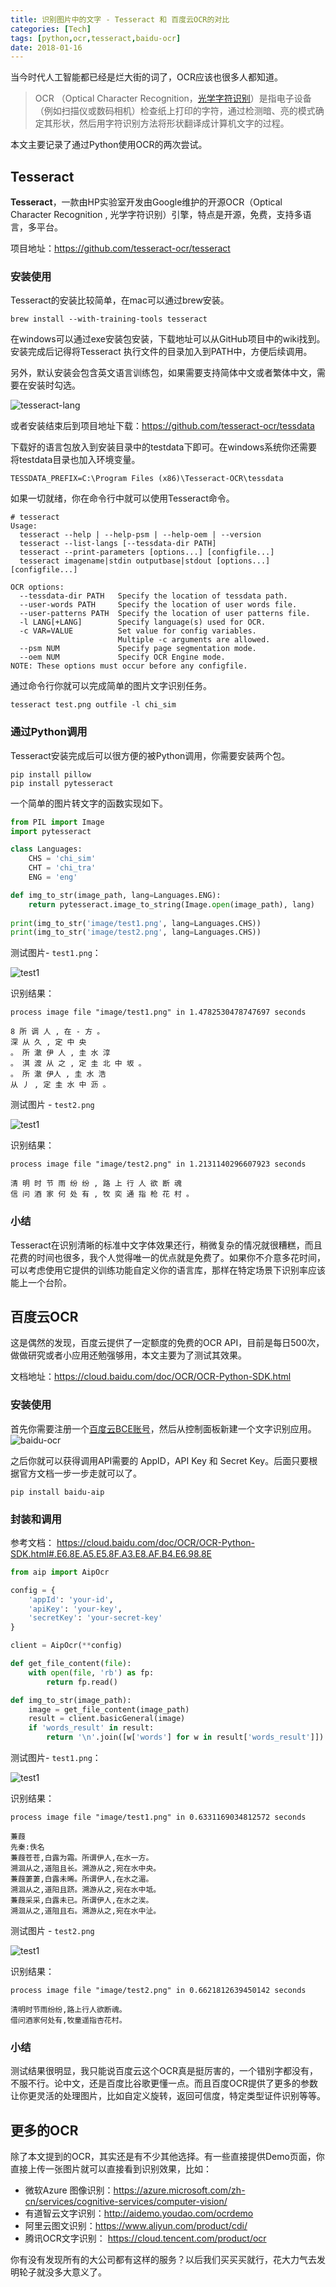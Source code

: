 ```yaml
---
title: 识别图片中的文字 - Tesseract 和 百度云OCR的对比
categories: [Tech]
tags: [python,ocr,tesseract,baidu-ocr]
date: 2018-01-16
---
```


当今时代人工智能都已经是烂大街的词了，OCR应该也很多人都知道。

> OCR （Optical Character Recognition，[光学字符识别](https://baike.baidu.com/item/%E5%85%89%E5%AD%A6%E5%AD%97%E7%AC%A6%E8%AF%86%E5%88%AB)）是指电子设备（例如扫描仪或数码相机）检查纸上打印的字符，通过检测暗、亮的模式确定其形状，然后用字符识别方法将形状翻译成计算机文字的过程。

本文主要记录了通过Python使用OCR的两次尝试。

## Tesseract

**Tesseract**，一款由HP实验室开发由Google维护的开源OCR（Optical Character Recognition , 光学字符识别）引擎，特点是开源，免费，支持多语言，多平台。

项目地址：<https://github.com/tesseract-ocr/tesseract>

### 安装使用

Tesseract的安装比较简单，在mac可以通过brew安装。

```
brew install --with-training-tools tesseract
```

在windows可以通过exe安装包安装，下载地址可以从GitHub项目中的wiki找到。安装完成后记得将Tesseract 执行文件的目录加入到PATH中，方便后续调用。

另外，默认安装会包含英文语言训练包，如果需要支持简体中文或者繁体中文，需要在安装时勾选。

![tesseract-lang](https://tobyqin.github.io/images/tesseract-lang.png)

或者安装结束后到项目地址下载：https://github.com/tesseract-ocr/tessdata

下载好的语言包放入到安装目录中的testdata下即可。在windows系统你还需要将testdata目录也加入环境变量。

```
TESSDATA_PREFIX=C:\Program Files (x86)\Tesseract-OCR\tessdata
```

如果一切就绪，你在命令行中就可以使用Tesseract命令。

```
# tesseract
Usage:
  tesseract --help | --help-psm | --help-oem | --version
  tesseract --list-langs [--tessdata-dir PATH]
  tesseract --print-parameters [options...] [configfile...]
  tesseract imagename|stdin outputbase|stdout [options...] [configfile...]

OCR options:
  --tessdata-dir PATH   Specify the location of tessdata path.
  --user-words PATH     Specify the location of user words file.
  --user-patterns PATH  Specify the location of user patterns file.
  -l LANG[+LANG]        Specify language(s) used for OCR.
  -c VAR=VALUE          Set value for config variables.
                        Multiple -c arguments are allowed.
  --psm NUM             Specify page segmentation mode.
  --oem NUM             Specify OCR Engine mode.
NOTE: These options must occur before any configfile.
```

通过命令行你就可以完成简单的图片文字识别任务。

```
tesseract test.png outfile -l chi_sim
```

### 通过Python调用

Tesseract安装完成后可以很方便的被Python调用，你需要安装两个包。

```
pip install pillow
pip install pytesseract
```

一个简单的图片转文字的函数实现如下。

```python
from PIL import Image
import pytesseract

class Languages:
    CHS = 'chi_sim'
    CHT = 'chi_tra'
    ENG = 'eng'

def img_to_str(image_path, lang=Languages.ENG):
    return pytesseract.image_to_string(Image.open(image_path), lang)
  
print(img_to_str('image/test1.png', lang=Languages.CHS))
print(img_to_str('image/test2.png', lang=Languages.CHS))
```

测试图片- `test1.png`：

![test1](https://tobyqin.github.io/images/orc-test1.png)

识别结果：

```
process image file "image/test1.png" in 1.4782530478747697 seconds

8 所 调 人 , 在 - 方 。
深 从 久 , 定 中 央
。 所 澈 伊 人 , 圭 水 淳
。 淇 渡 从 之 , 定 圭 北 中 坂 。
。 所 澈 伊人 , 圭 水 浩
从 丿 , 定 圭 水 中 沥 。
```

测试图片 - `test2.png`

![test1](https://tobyqin.github.io/images/orc-test2.png)

识别结果：

```
process image file "image/test2.png" in 1.2131140296607923 seconds

清 明 时 节 雨 纷 纷 , 路 上 行 人 欲 断 魂
信 问 酒 家 何 处 有 , 牧 奕 通 指 枪 花 村 。
```

### 小结

Tesseract在识别清晰的标准中文字体效果还行，稍微复杂的情况就很糟糕，而且花费的时间也很多，我个人觉得唯一的优点就是免费了。如果你不介意多花时间，可以考虑使用它提供的训练功能自定义你的语言库，那样在特定场景下识别率应该能上一个台阶。

## 百度云OCR

这是偶然的发现，百度云提供了一定额度的免费的OCR API，目前是每日500次，做做研究或者小应用还勉强够用，本文主要为了测试其效果。

文档地址：https://cloud.baidu.com/doc/OCR/OCR-Python-SDK.html

### 安装使用

首先你需要注册一个[百度云BCE账号](https://cloud.baidu.com/)，然后从控制面板新建一个文字识别应用。![baidu-ocr](https://tobyqin.github.io/images/baidu-ocr.png)

之后你就可以获得调用API需要的 AppID，API Key 和 Secret Key。后面只要根据官方文档一步一步走就可以了。

```
pip install baidu-aip
```

### 封装和调用

参考文档： https://cloud.baidu.com/doc/OCR/OCR-Python-SDK.html#.E6.8E.A5.E5.8F.A3.E8.AF.B4.E6.98.8E

```python
from aip import AipOcr

config = {
    'appId': 'your-id',
    'apiKey': 'your-key',
    'secretKey': 'your-secret-key'
}

client = AipOcr(**config)

def get_file_content(file):
    with open(file, 'rb') as fp:
        return fp.read()

def img_to_str(image_path):
    image = get_file_content(image_path)
    result = client.basicGeneral(image)
    if 'words_result' in result:
        return '\n'.join([w['words'] for w in result['words_result']])
```

测试图片- `test1.png`：

![test1](https://tobyqin.github.io/images/orc-test1.png)

识别结果：

```
process image file "image/test1.png" in 0.6331169034812572 seconds

蒹葭
先秦:佚名
蒹葭苍苍,白露为霜。所谓伊人,在水一方。
溯洄从之,道阻且长。溯游从之,宛在水中央。
蒹葭萋萋,白露未晞。所谓伊人,在水之湄。
溯洄从之,道阳且跻。溯游从之,宛在水中坻。
蒹葭采采,白露未已。所谓伊人,在水之涘。
溯洄从之,道阻且右。溯游从之,宛在水中沚。
```

测试图片 - `test2.png`

![test1](https://tobyqin.github.io/images/orc-test2.png)

识别结果：

```
process image file "image/test2.png" in 0.6621812639450142 seconds

清明时节雨纷纷,路上行人欲断魂。
借问酒家何处有,牧童遥指杏花村。
```
### 小结

测试结果很明显，我只能说百度云这个OCR真是挺厉害的，一个错别字都没有，不服不行。论中文，还是百度比谷歌更懂一点。而且百度OCR提供了更多的参数让你更灵活的处理图片，比如自定义旋转，返回可信度，特定类型证件识别等等。

## 更多的OCR

除了本文提到的OCR，其实还是有不少其他选择。有一些直接提供Demo页面，你直接上传一张图片就可以直接看到识别效果，比如：

- 微软Azure 图像识别：https://azure.microsoft.com/zh-cn/services/cognitive-services/computer-vision/
- 有道智云文字识别：http://aidemo.youdao.com/ocrdemo
- 阿里云图文识别：https://www.aliyun.com/product/cdi/
- 腾讯OCR文字识别： https://cloud.tencent.com/product/ocr

你有没有发现所有的大公司都有这样的服务？以后我们买买买就行，花大力气去发明轮子就没多大意义了。